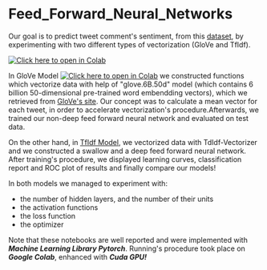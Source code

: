 # Feed_Forward_Neural_Networks
Our goal is to predict tweet comment's sentiment, from this [dataset](https://drive.google.com/file/d/1dTIWNpjlrnTQBIQtaGOh0jCRYZiAQO79/view), by experimenting with two different types of vectorization (GloVe and TfIdf).

[![Click here to open in Colab](https://colab.research.google.com/assets/colab-badge.svg)](https://colab.research.google.com/github/spympr/Twitter_Sentiment_Classifier/blob/main/GloVe_Model.ipynb)

In GloVe Model [![Click here to open in Colab](https://colab.research.google.com/assets/colab-badge.svg)](https://colab.research.google.com/github/spympr/Twitter_Sentiment_Classifier/blob/main/GloVe_Model.ipynb) we constructed functions which vectorize data with help of "glove.6B.50d" model (which contains 6 billion 50-dimensional pre-trained word embendding vectors), which we retrieved from [GloVe's site](https://nlp.stanford.edu/projects/glove/). Our concept was to calculate a mean vector for each tweet, in order to accelerate vectorization's procedure.Afterwards, we trained our non-deep feed forward neural network and evaluated on test data.

On the other hand, in [TfIdf Model](https://github.com/spympr/Twitter_Sentiment_Classifier/blob/main/TfIdf_Model.ipynb), we vectorized data with TdIdf-Vectorizer and we constructed a swallow and a deep feed forward neural network. After training's procedure, we displayed learning curves, classification report and ROC plot of results and finally compare our models!

In both models we managed to experiment with: 
* the number of hidden layers, and the number of their units
* the activation functions
* the loss function
* the optimizer

Note that these notebooks are well reported and were implemented with ***Machine Learning Library Pytorch***. Running's procedure took place on ***Google Colab***, enhanced with ***Cuda GPU!***
